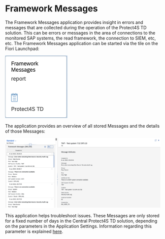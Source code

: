 # Framework Messages

The Framework Messages application provides insight in errors and messages that are collected during the operation of the Protect4S TD solution. This can be errors or messages in the area of connections to the monitored SAP systems, the read framework, the connection to SIEM, etc, etc. The Framework Messages application can be started via the tile on the Fiori Launchpad:

![](<../.gitbook/assets/image (64) (1) (1).png>)

The application provides an overview of all stored Messages and the details of those Messages:

![](<../.gitbook/assets/image (20) (1).png>)

This application helps troubleshoot issues. These Messages are only stored for a fixed number of days in the Central Protect4S TD solution, depending on the parameters in the Application Settings. Information regarding this parameter is explained [here](../application-setup/application-settings.md).
